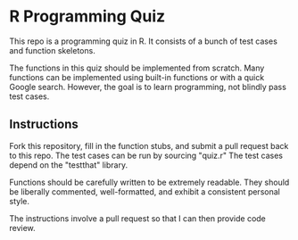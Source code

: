# R Programming Quiz

This repo is a programming quiz in R.
It consists of a bunch of test cases and function skeletons.

The functions in this quiz should be implemented from scratch. Many functions
can be implemented using built-in functions or with a quick Google search.
However, the goal is to learn programming, not blindly pass test cases.

## Instructions

Fork this repository, fill in the function stubs, and submit a pull request back
to this repo.
The test cases can be run by sourcing "quiz.r"
The test cases depend on the "testthat" library.

Functions should be carefully written to be extremely readable. They should be
liberally commented, well-formatted, and exhibit a consistent personal style.

The instructions involve a pull request so that I can then provide code review.